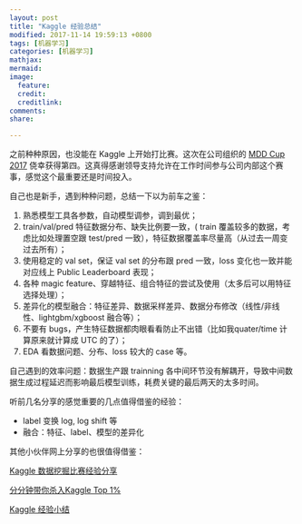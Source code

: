```yaml
---
layout: post
title: "Kaggle 经验总结"
modified: 2017-11-14 19:59:13 +0800
tags: [机器学习]
categories: [机器学习]
mathjax: 
mermaid: 
image:
  feature: 
  credit: 
  creditlink: 
comments: 
share: 

---
```


之前种种原因，也没能在 Kaggle 上开始打比赛。这次在公司组织的 [MDD Cup 2017](https://www.kaggle.com/c/mdd-cup-2017/leaderboard) 侥幸获得第四。这真得感谢领导支持允许在工作时间参与公司内部这个赛事，感觉这个最重要还是时间投入。

自己也是新手，遇到种种问题，总结一下以为前车之鉴：

1. 熟悉模型工具各参数，自动模型调参，调到最优；
2. train/val/pred 特征数据分布、缺失比例要一致，( train 覆盖较多的数据，考虑比如处理置空跟 test/pred 一致），特征数据覆盖率尽量高（从过去一周变过去所有）；
3. 使用稳定的 val set，保证 val set 的分布跟 pred 一致，loss 变化也一致并能对应线上 Public Leaderboard 表现；
4. 各种 magic feature、穿越特征、组合特征的尝试及使用（太多后可以用特征选择处理）；
5. 差异化的模型融合：特征差异、数据采样差异、数据分布修改（线性/非线性、lightgbm/xgboost 融合等）；
6. 不要有 bugs，产生特征数据都肉眼看看防止不出错（比如我quater/time 计算原来就计算成 UTC 的了）；
7. EDA 看数据问题、分布、loss 较大的 case 等。

自己遇到的效率问题：数据生产跟 trainning 各中间环节没有解耦开，导致中间数据生成过程延迟而影响最后模型训练，耗费关键的最后两天的太多时间。

听前几名分享的感觉重要的几点值得借鉴的经验：

- label 变换 log, log shift 等
- 融合：特征、label、模型的差异化



其他小伙伴网上分享的也很值得借鉴：

[Kaggle 数据挖掘比赛经验分享](https://zhuanlan.zhihu.com/p/26820998)

[分分钟带你杀入Kaggle Top 1%](https://www.leiphone.com/news/201710/YoMbUNqRlasrpgle.html)

[Kaggle 经验小结](http://community.bittiger.io/topic/168/%E6%95%B0%E6%8D%AE%E7%A7%91%E5%AD%A6-kaggle-%E7%BB%8F%E9%AA%8C%E5%B0%8F%E7%BB%93)